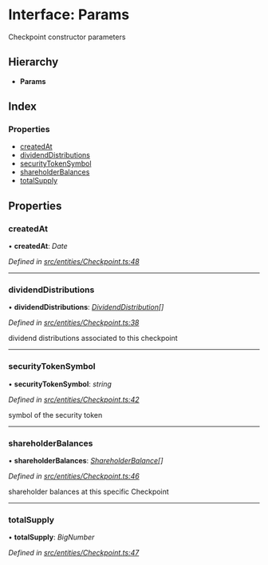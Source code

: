 # Interface: Params

Checkpoint constructor parameters

## Hierarchy

- **Params**

## Index

### Properties

- [createdAt](_entities_checkpoint_.params.md#createdat)
- [dividendDistributions](_entities_checkpoint_.params.md#dividenddistributions)
- [securityTokenSymbol](_entities_checkpoint_.params.md#securitytokensymbol)
- [shareholderBalances](_entities_checkpoint_.params.md#shareholderbalances)
- [totalSupply](_entities_checkpoint_.params.md#totalsupply)

## Properties

### createdAt

• **createdAt**: _Date_

_Defined in [src/entities/Checkpoint.ts:48](https://github.com/PolymathNetwork/polymath-sdk/blob/d34930f/src/entities/Checkpoint.ts#L48)_

---

### dividendDistributions

• **dividendDistributions**: _[DividendDistribution](../classes/_entities_dividenddistribution_.dividenddistribution.md)[]_

_Defined in [src/entities/Checkpoint.ts:38](https://github.com/PolymathNetwork/polymath-sdk/blob/d34930f/src/entities/Checkpoint.ts#L38)_

dividend distributions associated to this checkpoint

---

### securityTokenSymbol

• **securityTokenSymbol**: _string_

_Defined in [src/entities/Checkpoint.ts:42](https://github.com/PolymathNetwork/polymath-sdk/blob/d34930f/src/entities/Checkpoint.ts#L42)_

symbol of the security token

---

### shareholderBalances

• **shareholderBalances**: _[ShareholderBalance](_types_index_.shareholderbalance.md)[]_

_Defined in [src/entities/Checkpoint.ts:46](https://github.com/PolymathNetwork/polymath-sdk/blob/d34930f/src/entities/Checkpoint.ts#L46)_

shareholder balances at this specific Checkpoint

---

### totalSupply

• **totalSupply**: _BigNumber_

_Defined in [src/entities/Checkpoint.ts:47](https://github.com/PolymathNetwork/polymath-sdk/blob/d34930f/src/entities/Checkpoint.ts#L47)_
